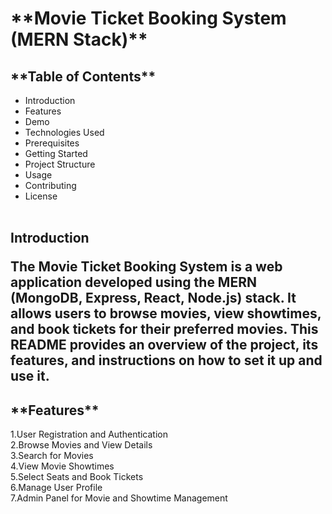 <h1>**Movie Ticket Booking System (MERN Stack)**</h1>

<h2>**Table of Contents**</h2>
<ul>
  <li>Introduction<br></li>
  <li>Features<br></li>
  <li>Demo<br></li>
  <li>Technologies Used<br></li>
  <li>Prerequisites<br></li>
  <li>Getting Started<br></li>
  <li>Project Structure<br></li>
  <li>Usage<br></li>
  <li>Contributing<br></li>
  <li>License<br><br></li>
</ul>

<h2>Introduction<br>
<p>The Movie Ticket Booking System is a web application developed using the MERN (MongoDB, Express, React, Node.js) stack. It allows users to browse movies, view showtimes, and book tickets for their preferred movies. This README provides an overview of the project, its features, and instructions on how to set it up and use it.</p>

<h2>**Features**</h2>
1.User Registration and Authentication<br>
2.Browse Movies and View Details<br>
3.Search for Movies<br>
4.View Movie Showtimes<br>
5.Select Seats and Book Tickets<br>
6.Manage User Profile<br>
7.Admin Panel for Movie and Showtime Management<br>

